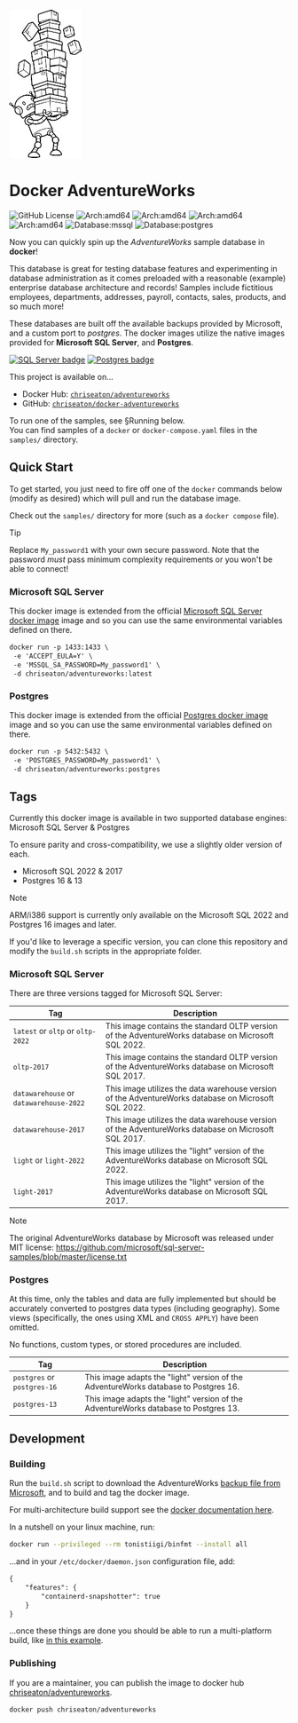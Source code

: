 ![Robot Carrying Boxes](.repo.jpg)
# Docker AdventureWorks
![GitHub License](https://img.shields.io/github/license/chriseaton/docker-adventureworks)
![Arch:amd64](https://img.shields.io/badge/arch-arm32-purple)
![Arch:amd64](https://img.shields.io/badge/arch-arm64-purple)
![Arch:amd64](https://img.shields.io/badge/arch-i386-purple)
![Arch:amd64](https://img.shields.io/badge/arch-amd64-purple)
![Database:mssql](https://img.shields.io/badge/database-mssql-blue)
![Database:postgres](https://img.shields.io/badge/database-postgres-blue)

Now you can quickly spin up the *AdventureWorks* sample database in **docker**!

This database is great for testing database features and experimenting in database administration as it comes preloaded with a reasonable (example) enterprise database architecture and records! Samples include fictitious employees, departments, addresses, payroll, contacts, sales, products, and so much more!

These databases are built off the available backups provided by Microsoft, and a custom port to *postgres*.
The docker images utilize the native images provided for **Microsoft SQL Server**, and **Postgres**.

<p float="left">
<a href="https://www.microsoft.com/en-us/sql-server"><img src="https://upload.wikimedia.org/wikipedia/de/thumb/8/8c/Microsoft_SQL_Server_Logo.svg/1200px-Microsoft_SQL_Server_Logo.svg.png" alt="SQL Server badge" width="128px" style="display: inline" /></a>
<a href="https://www.postgresql.org/"><img src="https://upload.wikimedia.org/wikipedia/commons/thumb/2/29/Postgresql_elephant.svg/993px-Postgresql_elephant.svg.png" alt="Postgres badge" width="104px" /></a>
</p>

This project is available on...
- Docker Hub: [`chriseaton/adventureworks`](https://hub.docker.com/r/chriseaton/adventureworks)
- GitHub: [`chriseaton/docker-adventureworks`](https://github.com/chriseaton/docker-adventureworks)

To run one of the samples, see §Running below.    
You can find samples of a `docker` or `docker-compose.yaml` files in the `samples/` directory.

## Quick Start

To get started, you just need to fire off one of the `docker` commands below (modify as desired) which will pull and run the database image.

Check out the `samples/` directory for more (such as a `docker compose` file).

> [!TIP]
> Replace `My_password1` with your own secure password. Note that the password *must* pass minimum complexity requirements
or you won't be able to connect!

### Microsoft SQL Server
This docker image is extended from the official [Microsoft SQL Server docker image](https://hub.docker.com/_/microsoft-mssql-server) image and so you can use the same environmental variables defined on there.
```
docker run -p 1433:1433 \
 -e 'ACCEPT_EULA=Y' \
 -e 'MSSQL_SA_PASSWORD=My_password1' \
 -d chriseaton/adventureworks:latest
```

### Postgres
This docker image is extended from the official [Postgres docker image](https://hub.docker.com/_/postgres) image and so you can use the same environmental variables defined on there.
```
docker run -p 5432:5432 \
 -e 'POSTGRES_PASSWORD=My_password1' \
 -d chriseaton/adventureworks:postgres
```

## Tags
Currently this docker image is available in two supported database engines: Microsoft SQL Server & Postgres

To ensure parity and cross-compatibility, we use a slightly older version of each.

- Microsoft SQL 2022 & 2017
- Postgres 16 & 13

> [!NOTE]
> ARM/i386 support is currently only available on the Microsoft SQL 2022 and Postgres 16 images and later.    

If you'd like to leverage a specific version, you can clone this repository and modify the `build.sh` scripts in the 
appropriate folder.

### Microsoft SQL Server
There are three versions tagged for Microsoft SQL Server:

| Tag | Description |
|-----|-------------|
| `latest` or `oltp` or `oltp-2022` | This image contains the standard OLTP version of the AdventureWorks database on Microsoft SQL 2022. |
| `oltp-2017` | This image contains the standard OLTP version of the AdventureWorks database on Microsoft SQL 2017. |
| `datawarehouse` or `datawarehouse-2022` | This image utilizes the data warehouse version of the AdventureWorks database on Microsoft SQL 2022. |
| `datawarehouse-2017` | This image utilizes the data warehouse version of the AdventureWorks database on Microsoft SQL 2017. |
| `light` or `light-2022` | This image utilizes the "light" version of the AdventureWorks database on Microsoft SQL 2022. |
| `light-2017` | This image utilizes the "light" version of the AdventureWorks database on Microsoft SQL 2017. |

> [!NOTE]
>  The original AdventureWorks database by Microsoft was released under MIT license:
> https://github.com/microsoft/sql-server-samples/blob/master/license.txt

### Postgres
At this time, only the tables and data are fully implemented but should be accurately converted to postgres data types (including geography).
Some views (specifically, the ones using XML and `CROSS APPLY`) have been omitted.

No functions, custom types, or stored procedures are included.

| Tag | Description |
|-----|-------------|
| `postgres` or `postgres-16` | This image adapts the "light" version of the AdventureWorks database to Postgres 16.  |
| `postgres-13` | This image adapts the "light" version of the AdventureWorks database to Postgres 13.  |

## Development

### Building
Run the `build.sh` script to download the AdventureWorks [backup file from Microsoft](https://docs.microsoft.com/en-us/sql/samples/adventureworks-install-configure), and to build and tag the docker image.

For multi-architecture build support see the [docker documentation here](https://docs.docker.com/build/building/multi-platform/#cross-compilation).

In a nutshell on your linux machine, run:
```sh
docker run --privileged --rm tonistiigi/binfmt --install all
```
...and in your `/etc/docker/daemon.json` configuration file, add:
```
{
    "features": {
        "containerd-snapshotter": true
    }
}
```
...once these things are done you should be able to run a multi-platform build, like [in this example](https://docs.docker.com/build/building/multi-platform/#simple-multi-platform-build-using-emulation).

### Publishing
If you are a maintainer, you can publish the image to docker hub [chriseaton/adventureworks](https://hub.docker.com/repository/docker/chriseaton/adventureworks).

```sh
docker push chriseaton/adventureworks
```

